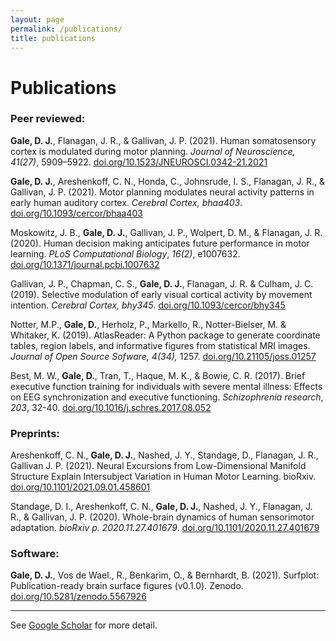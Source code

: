 ```yaml
---
layout: page
permalink: /publications/
title: publications
---
```


# Publications

### Peer reviewed:

<b>Gale, D. J.</b>, Flanagan, J. R., & Gallivan, J. P. (2021). Human somatosensory cortex is modulated during motor planning. *Journal of Neuroscience, 41(27)*, 5909–5922. [doi.org/10.1523/JNEUROSCI.0342-21.2021](https://doi.org/10.1523/JNEUROSCI.0342-21.2021) 

<b>Gale, D. J.</b>, Areshenkoff, C. N., Honda, C., Johnsrude, I. S., Flanagan, J. R., & Gallivan, J. P. (2021). Motor planning modulates neural activity patterns in early human auditory cortex. *Cerebral Cortex, bhaa403*. [doi.org/10.1093/cercor/bhaa403](https://doi.org/10.1093/cercor/bhaa403)

Moskowitz, J. B., <b>Gale, D. J.</b>, Gallivan, J. P., Wolpert, D. M., & Flanagan, J. R. (2020). Human decision making anticipates future performance in motor learning. *PLoS Computational Biology*, *16(2)*, e1007632. [doi.org/10.1371/journal.pcbi.1007632](https://doi.org/10.1371/journal.pcbi.1007632)

Gallivan, J. P., Chapman, C. S., <b>Gale, D. J.</b>, Flanagan, J. R. & Culham, J. C. (2019). Selective modulation of early visual cortical activity by movement intention. *Cerebral Cortex, bhy345*. [doi.org/10.1093/cercor/bhy345](https://doi.org/10.1093/cercor/bhy345)

Notter, M.P., <b>Gale, D.</b>, Herholz, P., Markello, R., Notter-Bielser, M. & Whitaker, K. (2019). AtlasReader: A Python package to generate coordinate tables, region labels, and informative figures from statistical MRI images. *Journal of Open Source Sofware, 4(34),* 1257. [doi.org/10.21105/joss.01257](https://doi.org/10.21105/joss.01257)

Best, M. W., <b>Gale, D.</b>, Tran, T., Haque, M. K., & Bowie, C. R. (2017). Brief executive function training for individuals with severe mental illness: Effects on EEG synchronization and executive functioning. *Schizophrenia research*, *203*, 32-40. [doi.org/10.1016/j.schres.2017.08.052](https://doi.org/10.1016/j.schres.2017.08.052)

### Preprints:

Areshenkoff, C. N., <b>Gale, D. J.</b>, Nashed, J. Y., Standage, D., Flanagan, J. R., Gallivan J. P. (2021). Neural Excursions from Low-Dimensional Manifold Structure Explain Intersubject Variation in Human Motor Learning. bioRxiv. [doi.org/10.1101/2021.09.01.458601](doi.org/10.1101/2021.09.01.458601)

Standage, D. I., Areshenkoff, C. N., <b>Gale, D. J.</b>, Nashed, J. Y., Flanagan, J. R., & Gallivan, J. P. (2020). Whole-brain dynamics of human sensorimotor adaptation. *bioRxiv p. 2020.11.27.401679*. [doi.org/10.1101/2020.11.27.401679](https://doi.org/10.1101/2020.11.27.401679)

### Software:

<b>Gale, D. J.</b>, Vos de Wael., R., Benkarim, O., & Bernhardt, B. (2021). Surfplot: Publication-ready brain surface figures (v0.1.0). Zenodo. [doi.org/10.5281/zenodo.5567926](https://doi.org/10.5281/zenodo.5567926)

---

See [Google Scholar](https://scholar.google.ca/citations?user=j2_4DmEAAAAJ&hl=en) for more detail.
